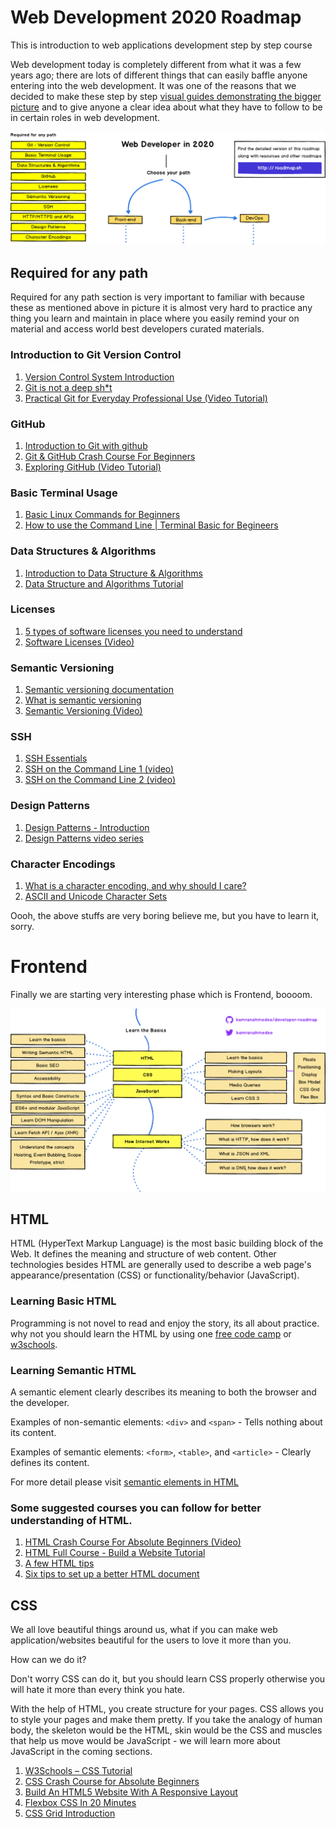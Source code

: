 # Web Development 2020 Roadmap

This is introduction to web applications development step by step course

Web development today is completely different from what it was a few years ago; there are lots of different things that can easily baffle anyone entering into the web development. It was one of the reasons that we decided to make these step by step [visual guides demonstrating the bigger picture](https://roadmap.sh/frontend) and to give anyone a clear idea about what they have to follow to be in certain roles in web development.

![Road map for Web Developer](intro.png)

## Required for any path

Required for any path section is very important to familiar with because these as mentioned above in picture it is almost very hard to practice any thing you learn and maintain in place where you easily remind your on material and access world best developers curated materials.

### Introduction to Git Version Control

1. [Version Control System Introduction](https://www.youtube.com/watch?v=zbKdDsNNOhg)
2. [Git is not a deep sh\*t](https://rogerdudler.github.io/git-guide/)
3. [Practical Git for Everyday Professional Use (Video Tutorial)](https://egghead.io/courses/practical-git-for-everyday-professional-use)

### GitHub

1. [Introduction to Git with github](https://product.hubspot.com/blog/git-and-github-tutorial-for-beginners)
2. [Git & GitHub Crash Course For Beginners](https://www.youtube.com/watch?v=SWYqp7iY_Tc)
3. [Exploring GitHub (Video Tutorial)](https://egghead.io/lessons/javascript-exploring-github)

### Basic Terminal Usage

1. [Basic Linux Commands for Beginners](https://maker.pro/linux/tutorial/basic-linux-commands-for-beginners)
2. [How to use the Command Line | Terminal Basic for Begineers](https://www.youtube.com/watch?v=5XgBd6rjuDQ)

### Data Structures & Algorithms

1. [Introduction to Data Structure & Algorithms](https://www.studytonight.com/data-structures/introduction-to-data-structures#:~:text=The%20only%20difference%20being%2C%20data,be%20performed%20on%20it%20easily.)
2. [Data Structure and Algorithms Tutorial](https://www.tutorialspoint.com/data_structures_algorithms/index.htm)

### Licenses

1. [5 types of software licenses you need to understand](https://www.synopsys.com/blogs/software-security/5-types-of-software-licenses-you-need-to-understand/)
2. [Software Licenses (Video)](https://www.youtube.com/watch?v=BbuavSwbZIs)

### Semantic Versioning

1. [Semantic versioning documentation](https://semver.org/)
2. [What is semantic versioning](https://www.youtube.com/watch?v=MdzJuQdjKOE)
3. [Semantic Versioning (Video)](https://www.youtube.com/watch?v=QMUSkra7Blk)

### SSH

1. [SSH Essentials](https://www.digitalocean.com/community/tutorials/ssh-essentials-working-with-ssh-servers-clients-and-keys#:~:text=SSH%20Overview,exists%20on%20the%20remote%20server.)
2. [SSH on the Command Line 1 (video)](https://www.youtube.com/watch?v=rfYZR6opTVg)
3. [SSH on the Command Line 2 (video)](https://www.youtube.com/watch?v=n9QBoXKot40)

### Design Patterns

1. [Design Patterns - Introduction](https://www.geeksforgeeks.org/design-patterns-set-1-introduction/)
2. [Design Patterns video series](https://www.youtube.com/watch?v=v9ejT8FO-7I)

### Character Encodings

1. [What is a character encoding, and why should I care?](https://www.w3.org/International/questions/qa-what-is-encoding)
2. [ASCII and Unicode Character Sets](https://www.youtube.com/watch?v=I-pQH_krD0M)

Oooh, the above stuffs are very boring believe me, but you have to learn it, sorry.

# Frontend

Finally we are starting very interesting phase which is Frontend, boooom.

![Frontend Roadmap for Beginners](frontend-beginners.png)

## HTML

HTML (HyperText Markup Language) is the most basic building block of the Web. It defines the meaning and structure of web content. Other technologies besides HTML are generally used to describe a web page's appearance/presentation (CSS) or functionality/behavior (JavaScript).

### Learning Basic HTML

Programming is not novel to read and enjoy the story, its all about practice. why not you should learn the HTML by using one [free code camp](https://www.freecodecamp.org/learn/) or [w3schools](https://www.w3schools.com/html/default.asp).

### Learning Semantic HTML

A semantic element clearly describes its meaning to both the browser and the developer.

Examples of non-semantic elements: `<div>` and `<span>` - Tells nothing about its content.

Examples of semantic elements: `<form>`, `<table>`, and `<article>` - Clearly defines its content.

For more detail please visit [semantic elements in HTML](https://www.w3schools.com/html/html5_semantic_elements.asp)

### Some suggested courses you can follow for better understanding of HTML.

1. [HTML Crash Course For Absolute Beginners (Video)](https://www.youtube.com/watch?v=UB1O30fR-EE)
2. [HTML Full Course - Build a Website Tutorial](https://www.youtube.com/watch?v=pQN-pnXPaVg)
3. [A few HTML tips](https://hacks.mozilla.org/2016/08/a-few-html-tips/)
4. [Six tips to set up a better HTML document](https://hackernoon.com/six-tips-to-set-up-a-better-html-document-ud1033z3z)

## CSS

We all love beautiful things around us, what if you can make web application/websites beautiful for the users to love it more than you.

How can we do it?

Don't worry CSS can do it, but you should learn CSS properly otherwise you will hate it more than every think you hate.

With the help of HTML, you create structure for your pages. CSS allows you to style your pages and make them pretty. If you take the analogy of human body, the skeleton would be the HTML, skin would be the CSS and muscles that help us move would be JavaScript - we will learn more about JavaScript in the coming sections.

1. [W3Schools – CSS Tutorial](https://www.w3schools.com/css/)
2. [CSS Crash Course for Absolute Beginners](https://www.youtube.com/watch?v=yfoY53QXEnI)
3. [ Build An HTML5 Website With A Responsive Layout](https://www.youtube.com/watch?v=Wm6CUkswsNw)
4. [Flexbox CSS In 20 Minutes](https://www.youtube.com/watch?v=JJSoEo8JSnc)
5. [CSS Grid Introduction](https://www.youtube.com/playlist?list=PLu8EoSxDXHP5CIFvt9-ze3IngcdAc2xKG)

